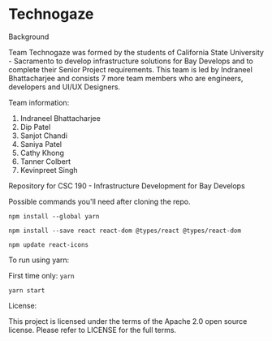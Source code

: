 # Technogaze

Background

Team Technogaze was formed by the students of California State University - Sacramento to develop infrastructure solutions for Bay Develops and to complete their Senior Project requirements. This team is led by Indraneel Bhattacharjee and consists 7 more team members who are engineers, developers and UI/UX Designers.

Team information:

1. Indraneel Bhattacharjee
2. Dip Patel
3. Sanjot Chandi
4. Saniya Patel
5. Cathy Khong
6. Tanner Colbert
7. Kevinpreet Singh

Repository for CSC 190 - Infrastructure Development for Bay Develops

Possible commands you'll need after cloning the repo.

`npm install --global yarn`

`npm install --save react react-dom @types/react @types/react-dom`

`npm update react-icons`

To run using yarn:

First time only: `yarn`

`yarn start `

License:

This project is licensed under the terms of the Apache 2.0 open source license. Please refer to LICENSE for the full terms.
